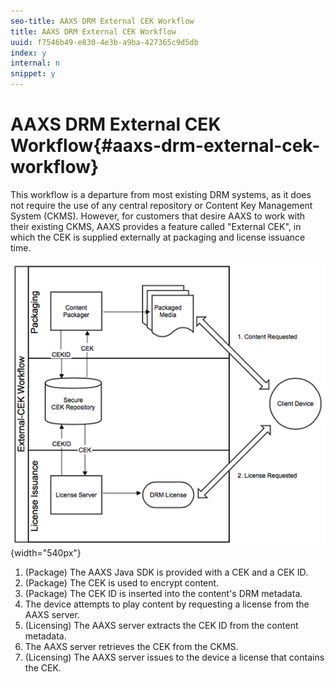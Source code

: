 ```yaml
---
seo-title: AAXS DRM External CEK Workflow
title: AAXS DRM External CEK Workflow
uuid: f7546b49-e830-4e3b-a9ba-427365c9d5db
index: y
internal: n
snippet: y
---
```


# AAXS DRM External CEK Workflow{#aaxs-drm-external-cek-workflow}

 This workflow is a departure from most existing DRM systems, as it does not require the use of any central repository or Content Key Management System (CKMS). However, for customers that desire AAXS to work with their existing CKMS, AAXS provides a feature called "External CEK", in which the CEK is supplied externally at packaging and license issuance time. 
<a id="fig_f4p_bdp_34"></a>

![](assets/ECEK_Workflow.PNG){width="540px"}

1. (Package) The AAXS Java SDK is provided with a CEK and a CEK ID.
1. (Package) The CEK is used to encrypt content.
1. (Package) The CEK ID is inserted into the content's DRM metadata.
1. The device attempts to play content by requesting a license from the AAXS server.
1. (Licensing) The AAXS server extracts the CEK ID from the content metadata.
1. The AAXS server retrieves the CEK from the CKMS.
1. (Licensing) The AAXS server issues to the device a license that contains the CEK.
